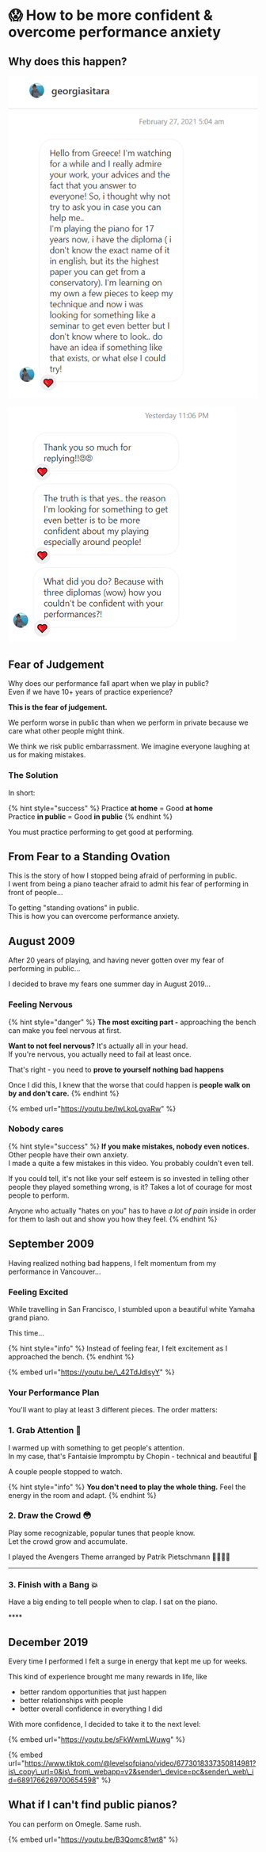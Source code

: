 # 😱 How to be more confident & overcome performance anxiety

## Why does this happen?

![](../../.gitbook/assets/image%20%284%29.png)

![](../../.gitbook/assets/image%20%283%29.png)



## Fear of Judgement

Why does our performance fall apart when we play in public?  
Even if we have 10+ years of practice experience?

**This is the fear of judgement.** 

We perform worse in public than when we perform in private because we care what other people might think. 

We think we risk public embarrassment. We imagine everyone laughing at us for making mistakes.

### The Solution

In short:

{% hint style="success" %}
Practice **at home** = Good **at home**  
Practice **in public** = Good **in public**
{% endhint %}

You must practice performing to get good at performing.



## From Fear to a Standing Ovation

This is the story of how I stopped being afraid of performing in public.  
I went from being a piano teacher afraid to admit his fear of performing in front of people...

To getting "standing ovations" in public.  
This is how you can overcome performance anxiety.

## August 2009

After 20 years of playing, and having never gotten over my fear of performing in public...

I decided to brave my fears one summer day in August 2019...

### Feeling Nervous

{% hint style="danger" %}
**The most exciting part -** approaching the bench can make you feel nervous at first.   
  
**Want to not feel nervous?** It's actually all in your head.   
If you're nervous, you actually need to fail at least once.   
  
That's right - you need to **prove to yourself nothing bad happens**  
  
Once I did this, I knew that the worse that could happen is **people walk on by and don't care.** 
{% endhint %}

{% embed url="https://youtu.be/IwLkoLgvaRw" %}

### Nobody cares

{% hint style="success" %}
**If you make mistakes, nobody even notices.** Other people have their own anxiety.   
I made a quite a few mistakes in this video. You probably couldn't even tell.   
  
If you could tell, it's not like your self esteem is so invested in telling other people they played something wrong, is it? Takes a lot of courage for most people to perform.   
  
Anyone who actually "hates on you" has to have _a lot of pain_ inside in order for them to lash out and show you how they feel.
{% endhint %}



## September 2009

Having realized nothing bad happens, I felt momentum from my performance in Vancouver... 

### Feeling Excited

While travelling in San Francisco, I stumbled upon a beautiful white Yamaha grand piano.

This time...

{% hint style="info" %}
Instead of feeling fear, I felt excitement as I approached the bench. 
{% endhint %}

{% embed url="https://youtu.be/\_42TdJdIsyY" %}

### Your Performance Plan

You'll want to play at least 3 different pieces. The order matters:

### **1. Grab Attention 👀**

I warmed up with something to get people's attention.   
In my case, that's Fantaisie Impromptu by Chopin - technical and beautiful 💖  
  
A couple people stopped to watch. 

{% hint style="info" %}
**You don't need to play the whole thing.** Feel the energy in the room and adapt.
{% endhint %}

### **2. Draw the Crowd 😳**

Play some recognizable, popular tunes that people know.  
Let the crowd grow and accumulate.

I played the Avengers Theme arranged by Patrik Pietschmann 🦸‍♀️🦸‍♂️  
****

### **3. Finish with a Bang** 💥

Have a big ending to tell people when to clap. I sat on the piano. 

\*\*\*\*

## December 2019

Every time I performed I felt a surge in energy that kept me up for weeks. 

This kind of experience brought me many rewards in life, like 

* better random opportunities that just happen
* better relationships with people
* better overall confidence in everything I did

With more confidence, I decided to take it to the next level:

{% embed url="https://youtu.be/sFkWwmLWuwg" %}

{% embed url="https://www.tiktok.com/@levelsofpiano/video/6773018337350814981?is\_copy\_url=0&is\_from\_webapp=v2&sender\_device=pc&sender\_web\_id=6891766269700654598" %}

## What if I can't find public pianos?

You can perform on Omegle. Same rush.

{% embed url="https://youtu.be/B3Qomc81wt8" %}









